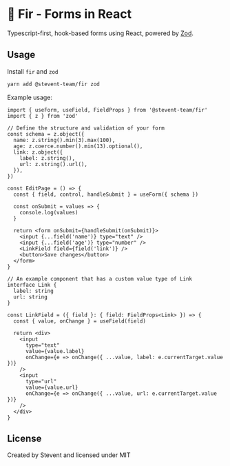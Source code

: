 # 🌲 Fir - Forms in React

Typescript-first, hook-based forms using React, powered by [Zod](https://github.com/colinhacks/zod).

## Usage

Install `fir` and `zod`

```bash
yarn add @stevent-team/fir zod
```

Example usage:

```tsx
import { useForm, useField, FieldProps } from '@stevent-team/fir'
import { z } from 'zod'

// Define the structure and validation of your form
const schema = z.object({
  name: z.string().min(3).max(100),
  age: z.coerce.number().min(13).optional(),
  link: z.object({
    label: z.string(),
    url: z.string().url(),
  }),
})

const EditPage = () => {
  const { field, control, handleSubmit } = useForm({ schema })

  const onSubmit = values => {
    console.log(values)
  }

  return <form onSubmit={handleSubmit(onSubmit)}>
    <input {...field('name')} type="text" />
    <input {...field('age')} type="number" />
    <LinkField field={field('link')} />
    <button>Save changes</button>
  </form>
}

// An example component that has a custom value type of Link
interface Link {
  label: string
  url: string
}

const LinkField = ({ field }: { field: FieldProps<Link> }) => {
  const { value, onChange } = useField(field)

  return <div>
    <input
      type="text"
      value={value.label}
      onChange={e => onChange({ ...value, label: e.currentTarget.value })}
    />
    <input
      type="url"
      value={value.url}
      onChange={e => onChange({ ...value, url: e.currentTarget.value })}
    />
  </div>
}
```

## License

Created by Stevent and licensed under MIT
